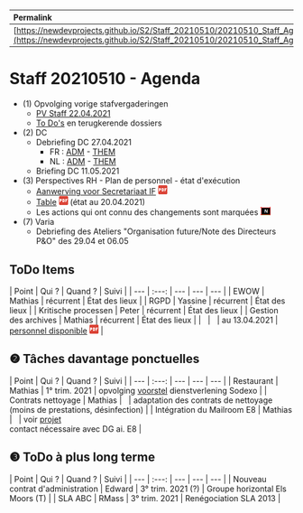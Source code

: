 <link rel="stylesheet" href="https://newdevprojects.github.io/S2/S2.css">
<link rel="stylesheet" href="S2.css">

&nbsp;

&nbsp;

| Permalink |
| :--- |
| [https://newdevprojects.github.io/S2/Staff_20210510/20210510_Staff_Agenda.html](https://newdevprojects.github.io/S2/Staff_20210510/20210510_Staff_Agenda.html) | 

# Staff 20210510 - Agenda

* (1) Opvolging vorige stafvergaderingen
	* [PV Staff 22.04.2021]()
	* [To Do's](#todo) en terugkerende dossiers
* (2) DC 
	* Debriefing DC 27.04.2021
		* FR : [ADM](https://newdevprojects.github.io/S2/Staff/20210427_Adm_FR.pdf) - [THEM](https://newdevprojects.github.io/S2/Staff/20210427_Them_FR.pdf)
		* NL : [ADM](https://newdevprojects.github.io/S2/Staff/20210427_Adm_NL.pdf) - [THEM](https://newdevprojects.github.io/S2/Staff/20210427_Them_NL.pdf)
	* Briefing DC 11.05.2021
* (3) Perspectives RH - Plan de personnel - état d'exécution
	* [Aanwerving voor Secretariaat IF](Aanwerving_secretariaat_IF.pdf) ![](pdf.png)
	* [Table](TablePlansPersonnel_20210420.pdf) ![](pdf.png) (état au 20.04.2021)
	* Les actions qui ont connu des changements sont marquées ![](table_NEW.png)
* (7) Varia
	* Debriefing des Ateliers "Organisation future/Note des Directeurs P&O" des 29.04 et 06.05


<a name="todo"> </a>

## ToDo Items

| Point | Qui ? | Quand ? | Suivi |
| --- | :---: | --- | --- | --- |
| EWOW | Mathias | récurrent | &Eacute;tat des lieux |
| RGPD | Yassine | récurrent | &Eacute;tat des lieux |
| Kritische processen | Peter | récurrent | &Eacute;tat des lieux |
| Gestion des archives | Mathias | récurrent | &Eacute;tat des lieux |
| &nbsp; | &nbsp; | au 13.04.2021 | [personnel disponible](20210413_Planning_archives.pdf) ![](pdf.png) |

## &#10103; Tâches davantage ponctuelles

| Point | Qui ? | Quand ? | Suivi |
| --- | :---: | --- | --- | --- |
| Restaurant | Mathias | 1° trim. 2021 | opvolging [voorstel](https://newdevprojects.github.io/S2/Staff_20210107/20210107_Sodexo_aangepaste_werking.pdf) dienstverlening Sodexo |
| Contrats nettoyage | Mathias | &nbsp; | adaptation des contrats de nettoyage (moins de prestations, désinfection) |
| Intégration du Mailroom E8 | Mathias | &nbsp; | voir [projet](https://newdevprojects.github.io/S2/Staff_20210204/Nota_verzendingsdienst_E8.pdf)<br>contact nécessaire avec DG ai. E8 |

## &#10104; ToDo à plus long terme

| Point | Qui ? | Quand ? | Suivi |
| --- | :---: | --- | --- | --- |
| Nouveau contrat d'administration | Edward | 3° trim. 2021 (?) | Groupe horizontal Els Moors (T) |
| SLA ABC | RMass | 3° trim. 2021 | Renégociation SLA 2013 |
